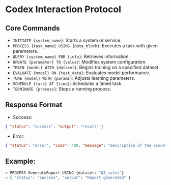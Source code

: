 # Codex Interaction Protocol

## Core Commands

- `INITIATE {system_name}`: Starts a system or service.
- `PROCESS {task_name} USING {data_block}`: Executes a task with given parameters.
- `QUERY {system_name} FOR {info}`: Retrieves information.
- `UPDATE {parameter} TO {value}`: Modifies system configuration.
- `TRAIN {model} WITH {dataset}`: Begins training on a specified dataset.
- `EVALUATE {model} ON {test_data}`: Evaluates model performance.
- `TUNE {model} WITH {params}`: Adjusts learning parameters.
- `SCHEDULE {task} AT {time}`: Schedules a timed task.
- `TERMINATE {process}`: Stops a running process.

## Response Format

- Success:
```json
{ "status": "success", "output": "result" }
```

- Error:
```json
{ "status": "error", "code": 400, "message": "description of the issue" }
```

## Example:
```bash
> PROCESS GenerateReport USING {dataset: "Q3_sales"}
< { "status": "success", "output": "Report generated" }
```
